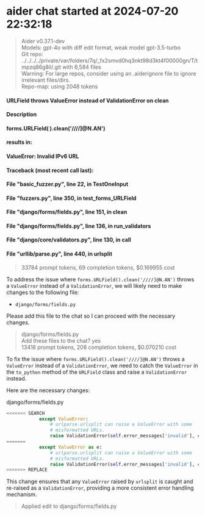
# aider chat started at 2024-07-20 22:32:18

> Aider v0.37.1-dev  
> Models: gpt-4o with diff edit format, weak model gpt-3.5-turbo  
> Git repo: ../../../../private/var/folders/7q/_fx2smvd0hq3nkt98d3kt4f00000gn/T/tmpzq86g8il/.git with 6,584 files  
> Warning: For large repos, consider using an .aiderignore file to ignore irrelevant files/dirs.  
> Repo-map: using 2048 tokens  

#### URLField throws ValueError instead of ValidationError on clean  
#### Description  
#### 	  
#### forms.URLField( ).clean('////]@N.AN')  
#### results in:  
#### 	ValueError: Invalid IPv6 URL  
#### 	Traceback (most recent call last):  
#### 	 File "basic_fuzzer.py", line 22, in TestOneInput  
#### 	 File "fuzzers.py", line 350, in test_forms_URLField  
#### 	 File "django/forms/fields.py", line 151, in clean  
#### 	 File "django/forms/fields.py", line 136, in run_validators  
#### 	 File "django/core/validators.py", line 130, in __call__  
#### 	 File "urllib/parse.py", line 440, in urlsplit  
> 33784 prompt tokens, 69 completion tokens, $0.169955 cost  

To address the issue where `forms.URLField().clean('////]@N.AN')` throws a `ValueError` instead of a `ValidationError`, we will likely need to make changes to the following file:

- `django/forms/fields.py`

Please add this file to the chat so I can proceed with the necessary changes.

> django/forms/fields.py  
> Add these files to the chat? yes  
> 13418 prompt tokens, 208 completion tokens, $0.070210 cost  

To fix the issue where `forms.URLField().clean('////]@N.AN')` throws a `ValueError` instead of a `ValidationError`, we need to catch the `ValueError` in the `to_python` method of the `URLField` class and raise a `ValidationError` instead.

Here are the necessary changes:

django/forms/fields.py
```python
<<<<<<< SEARCH
            except ValueError:
                # urlparse.urlsplit can raise a ValueError with some
                # misformatted URLs.
                raise ValidationError(self.error_messages['invalid'], code='invalid')
=======
            except ValueError as e:
                # urlparse.urlsplit can raise a ValueError with some
                # misformatted URLs.
                raise ValidationError(self.error_messages['invalid'], code='invalid') from e
>>>>>>> REPLACE
```

This change ensures that any `ValueError` raised by `urlsplit` is caught and re-raised as a `ValidationError`, providing a more consistent error handling mechanism.

> Applied edit to django/forms/fields.py  
